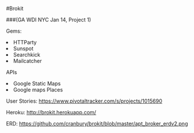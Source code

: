 #Brokit

###(GA WDI NYC Jan 14, Project 1)

Gems:
<li>HTTParty
<li>Sunspot
<li>Searchkick
<li>Mailcatcher

APIs
<li>Google Static Maps
<li>Google maps Places

User Stories:
https://www.pivotaltracker.com/s/projects/1015690

Heroku:
http://brokit.herokuapp.com/

ERD: https://github.com/cranbury/brokit/blob/master/apt_broker_erdv2.png